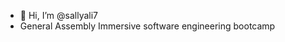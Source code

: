 - 👋 Hi, I’m @sallyali7
- General Assembly Immersive software engineering bootcamp


<!---
sallyali7/sallyali7 is a ✨ special ✨ repository because its `README.md` (this file) appears on your GitHub profile.
You can click the Preview link to take a look at your changes.
--->
